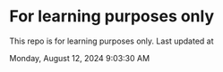 # For learning purposes only
This repo is for learning purposes only.
Last updated at

Monday, August 12, 2024 9:03:30 AM

